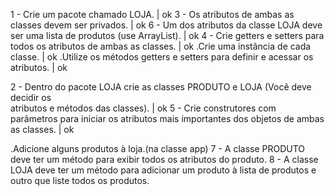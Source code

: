 1 - Crie um pacote chamado LOJA.                                                                | ok
3 - Os atributos de ambas as classes devem ser privados.                                        | ok
6 - Um dos atributos da classe LOJA deve ser uma lista de produtos (use
ArrayList<Produto>).                                                                            | ok
4 - Crie getters e setters para todos os atributos de ambas as classes.                         | ok
.Crie uma instância de cada classe.                                                             | ok
.Utilize os métodos getters e setters para definir e acessar os atributos.                      | ok



2 - Dentro do pacote LOJA crie as classes PRODUTO e LOJA (Você deve decidir os                          
atributos e métodos das classes).                                                               | ok
5 - Crie construtores com parâmetros para iniciar os atributos mais importantes dos objetos
de ambas as classes.                                                                            | ok


.Adicione alguns produtos à loja.(na classe app)
7 - A classe PRODUTO deve ter um método para exibir todos os atributos do produto.
8 - A classe LOJA deve ter um método para adicionar um produto à lista de produtos e
outro que liste todos os produtos.
 